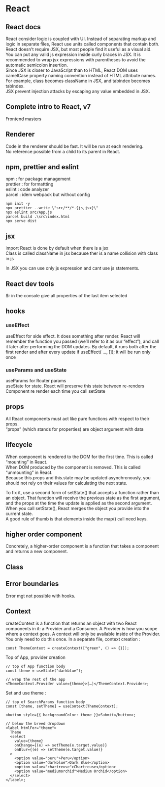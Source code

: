 # React

## React docs
React consider logic is coupled with UI. Instead of separating markup and logic in separate files, React use units called components that contain both.  
React doesn't require JSX, but most people find it useful as a visual aid.  
You can put any valid js expression inside curly braces in JSX. 
It is recommended to wrap jsx expressions with parentheses to avoid the automatic semicolon insertion.  
Since JSX is closer to JavaScript than to HTML, React DOM uses camelCase property naming convention instead of HTML attribute names. For example, class becomes className in JSX, and tabindex becomes tabIndex.  
JSX prevent injection attacks by escaping any value embedded in JSX. 

## Complete intro to React, v7
Frontend masters

## Renderer
Code in the renderer should be fast. It will be run at each rendering.  
No reference possible from a child to its parent in React.  

## npm, prettier and eslint
npm : for package management  
prettier : for formattting  
eslint : code analyzer  
parcel : idem webpack but without config  
```
npm init -y
npx prettier --write \"src/**/*.{js,jsx}\"
npx eslint src/App.js
parcel build .\src\index.html
npx serve dist
```

## jsx
import React is done by default when there is a jsx  
Class is called className in jsx because ther is a name collision with class in js  

In JSX you can use only js expression and cant use js statements.  

## React dev tools
\$r in the console give all properties of the last item selected  

## hooks

### useEffect
useEffect for side effect. It does something after render. 
React will remember the function you passed (we’ll refer to it as our “effect”), and call it later after performing the DOM updates. By default, it runs both after the first render and after every update
if useEffect( ..., []); it will be run only once  

### useParams and useState
useParams for Router params  
useState for state. React will preserve this state between re-renders  
Component re render each time you call setState  

## props
All React components must act like pure functions with respect to their props.  
“props” (which stands for properties) are object argument with data

## lifecycle
When component is rendered to the DOM for the first time. This is called “mounting” in React.  
When DOM produced by the component is removed. This is called “unmounting” in React.  
Because this.props and this.state may be updated asynchronously, you should not rely on their values for calculating the next state.  

To fix it, use a second form of setState() that accepts a function rather than an object. That function will receive the previous state as the first argument, and the props at the time the update is applied as the second argument.    
When you call setState(), React merges the object you provide into the current state.  
A good rule of thumb is that elements inside the map() call need keys.  

## higher order component
Concretely, a higher-order component is a function that takes a component and returns a new component.  

## Class

## Error boundaries
Error mgt not possible with hooks. 

## Context
createContext is a function that returns an object with two React components in it: a Provider and a Consumer. A Provider is how you scope where a context goes. A context will only be available inside of the Provider. You only need to do this once.
In a separate file, context creation :  
```
const ThemeContext = createContext(["green", () => {}]);
```
Top of App, provider creation
```
// top of App function body
const theme = useState("darkblue");

// wrap the rest of the app
<ThemeContext.Provider value={theme}>[…]</ThemeContext.Provider>;
```

Set and use theme :  
```
// top of SearchParams function body
const [theme, setTheme] = useContext(ThemeContext);

<button style={{ backgroundColor: theme }}>Submit</button>;

// below the breed dropdown
<label htmlFor="theme">
  Theme
  <select
    value={theme}
    onChange={(e) => setTheme(e.target.value)}
    onBlur={(e) => setTheme(e.target.value)}
  >
    <option value="peru">Peru</option>
    <option value="darkblue">Dark Blue</option>
    <option value="chartreuse">Chartreuse</option>
    <option value="mediumorchid">Medium Orchid</option>
  </select>
</label>;
```
